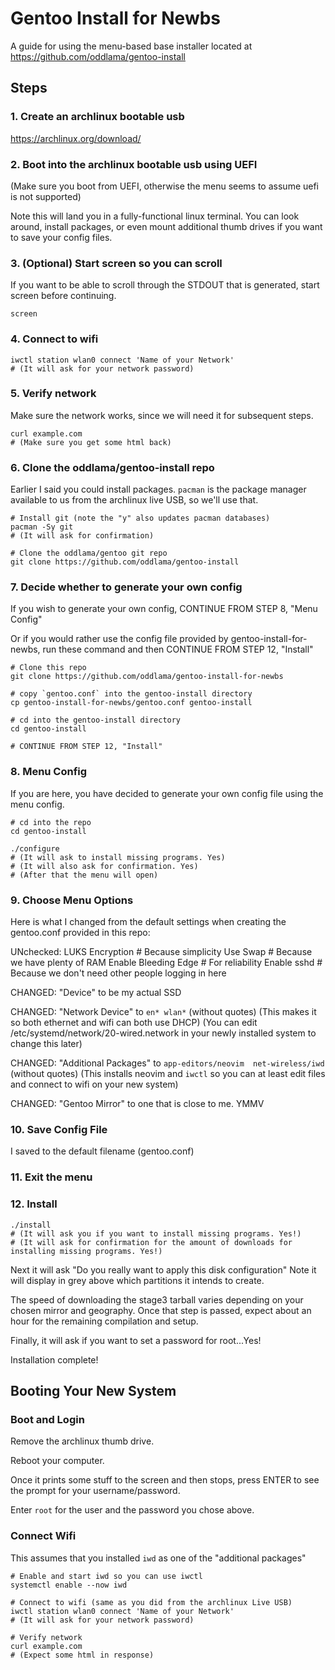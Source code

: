 Gentoo Install for Newbs
========================

A guide for using the menu-based base installer located at https://github.com/oddlama/gentoo-install


Steps
-----

### 1. Create an archlinux bootable usb

https://archlinux.org/download/

### 2. Boot into the archlinux bootable usb using UEFI

(Make sure you boot from UEFI, otherwise the menu seems to assume uefi is not supported)

Note this will land you in a fully-functional linux terminal. You can look around,
install packages, or even mount additional thumb drives if you want to save your config files.

### 3. (Optional) Start screen so you can scroll

If you want to be able to scroll through the STDOUT that is generated, start screen before continuing.

    screen


### 4. Connect to wifi

    iwctl station wlan0 connect 'Name of your Network'
    # (It will ask for your network password)

### 5. Verify network

Make sure the network works, since we will need it for subsequent steps.

    curl example.com
    # (Make sure you get some html back)


### 6. Clone the oddlama/gentoo-install repo

Earlier I said you could install packages. `pacman` is the package manager
available to us from the archlinux live USB, so we'll use that.

    # Install git (note the "y" also updates pacman databases)
    pacman -Sy git
    # (It will ask for confirmation)

    # Clone the oddlama/gentoo git repo
    git clone https://github.com/oddlama/gentoo-install


### 7. Decide whether to generate your own config

If you wish to generate your own config, CONTINUE FROM STEP 8, "Menu Config"

Or if you would rather use the config file provided by gentoo-install-for-newbs, run these
command and then CONTINUE FROM STEP 12, "Install"

    # Clone this repo
    git clone https://github.com/oddlama/gentoo-install-for-newbs

    # copy `gentoo.conf` into the gentoo-install directory
    cp gentoo-install-for-newbs/gentoo.conf gentoo-install

    # cd into the gentoo-install directory
    cd gentoo-install

    # CONTINUE FROM STEP 12, "Install"


### 8. Menu Config

If you are here, you have decided to generate your own config file using the menu config.

    # cd into the repo
    cd gentoo-install

    ./configure
    # (It will ask to install missing programs. Yes)
    # (It will also ask for confirmation. Yes)
    # (After that the menu will open)


### 9. Choose Menu Options

Here is what I changed from the default settings when creating the gentoo.conf provided in this repo:

UNchecked:
    LUKS Encryption      # Because simplicity
    Use Swap             # Because we have plenty of RAM
    Enable Bleeding Edge # For reliability
    Enable sshd          # Because we don't need other people logging in here

CHANGED:
    "Device" to be my actual SSD

CHANGED:
    "Network Device" to `en* wlan*` (without quotes)
    (This makes it so both ethernet and wifi can both use DHCP)
    (You can edit /etc/systemd/network/20-wired.network in your newly installed system to change this later)

CHANGED:
    "Additional Packages" to `app-editors/neovim  net-wireless/iwd` (without quotes)
    (This installs neovim and `iwctl` so you can at least edit files and connect to wifi on your new system)

CHANGED:
    "Gentoo Mirror" to one that is close to me. YMMV

### 10. Save Config File

I saved to the default filename (gentoo.conf)

### 11. Exit the menu

### 12. Install

    ./install
    # (It will ask you if you want to install missing programs. Yes!)
    # (It will ask for confirmation for the amount of downloads for installing missing programs. Yes!)

Next it will ask "Do you really want to apply this disk configuration"
Note it will display in grey above which partitions it intends to create.

The speed of downloading the stage3 tarball varies depending on your chosen mirror and geography.
Once that step is passed, expect about an hour for the remaining compilation and setup.

Finally, it will ask if you want to set a password for root...Yes!

Installation complete!


Booting Your New System
-----------------------

### Boot and Login

Remove the archlinux thumb drive.

Reboot your computer.

Once it prints some stuff to the screen and then stops, press ENTER to see the prompt
for your username/password.

Enter `root` for the user and the password you chose above.


### Connect Wifi

This assumes that you installed `iwd` as one of the "additional packages"


    # Enable and start iwd so you can use iwctl
    systemctl enable --now iwd

    # Connect to wifi (same as you did from the archlinux Live USB)
    iwctl station wlan0 connect 'Name of your Network'
    # (It will ask for your network password)

    # Verify network
    curl example.com
    # (Expect some html in response)
